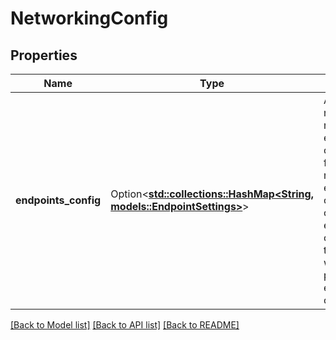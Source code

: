 # NetworkingConfig

## Properties

Name | Type | Description | Notes
------------ | ------------- | ------------- | -------------
**endpoints_config** | Option<[**std::collections::HashMap<String, models::EndpointSettings>**](EndpointSettings.md)> | A mapping of network name to endpoint configuration for that network. The endpoint configuration can be left empty to connect to that network with no particular endpoint configuration.  | [optional]

[[Back to Model list]](../README.md#documentation-for-models) [[Back to API list]](../README.md#documentation-for-api-endpoints) [[Back to README]](../README.md)


